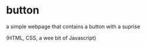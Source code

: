 # button

a simple webpage that contains a button with a suprise

(HTML, CSS, a wee bit of Javascript)
